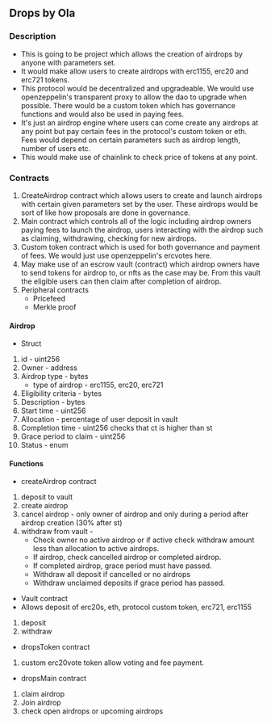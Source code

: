 ## Drops by Ola

### Description

- This is going to be project which allows the creation of airdrops by anyone with parameters set.
- It would make allow users to create airdrops with erc1155, erc20 and erc721 tokens.
- This protocol would be decentralized and upgradeable. We would use openzeppelin's transparent proxy to allow the dao to upgrade when possible. There would be a custom token which has governance functions and would also be used in paying fees.
- It's just an airdrop engine where users can come create any airdrops at any point but pay certain fees in the protocol's custom token or eth. Fees would depend on certain parameters such as airdrop length, number of users etc.
- This would make use of chainlink to check price of tokens at any point.

### Contracts

1.  CreateAirdrop contract which allows users to create and launch airdrops with certain given parameters set by the user. These airdrops would be sort of like how proposals are done in governance.
2.  Main contract which controls all of the logic including airdrop owners paying fees to launch the airdrop, users interacting with the airdrop such as claiming, withdrawing, checking for new airdrops.
3.  Custom token contract which is used for both governance and payment of fees. We would just use openzeppelin's ercvotes here.
4.  May make use of an escrow vault (contract) which airdrop owners have to send tokens for airdrop to, or nfts as the case may be. From this vault the eligible users can then claim after completion of airdrop.
5.  Peripheral contracts
    - Pricefeed
    - Merkle proof

#### Airdrop

- Struct

1.  id - uint256
2.  Owner - address
3.  Airdrop type - bytes
    - type of airdrop - erc1155, erc20, erc721
4.  Eligibility criteria - bytes
5.  Description - bytes
6.  Start time - uint256
7.  Allocation - percentage of user deposit in vault
8.  Completion time - uint256 checks that ct is higher than st
9.  Grace period to claim - uint256
10. Status - enum

#### Functions

- createAirdrop contract

1. deposit to vault
2. create airdrop
3. cancel airdrop - only owner of airdrop and only during a period after airdrop creation (30% after st)
4. withdraw from vault -
   - Check owner no active airdrop or if active check withdraw amount less than allocation to active airdrops.
   - If airdrop, check cancelled airdrop or completed airdrop.
   - If completed airdrop, grace period must have passed.
   - Withdraw all deposit if cancelled or no airdrops
   - Withdraw unclaimed deposits if grace period has passed.

- Vault contract
- Allows deposit of erc20s, eth, protocol custom token, erc721, erc1155

1. deposit
2. withdraw

- dropsToken contract

1. custom erc20vote token allow voting and fee payment.

- dropsMain contract

1. claim airdrop
2. Join airdrop
3. check open airdrops or upcoming airdrops
